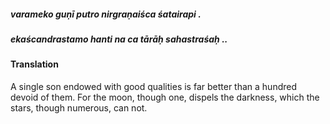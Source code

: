 ##### varameko guṇī putro nirgraṇaiśca śatairapi .
##### ekaścandrastamo hanti na ca tārāḥ sahastraśaḥ ..

#### Translation

A single son endowed with good qualities is far better than a hundred devoid of them. For the moon, though one, dispels the darkness, which the stars, though numerous, can not.